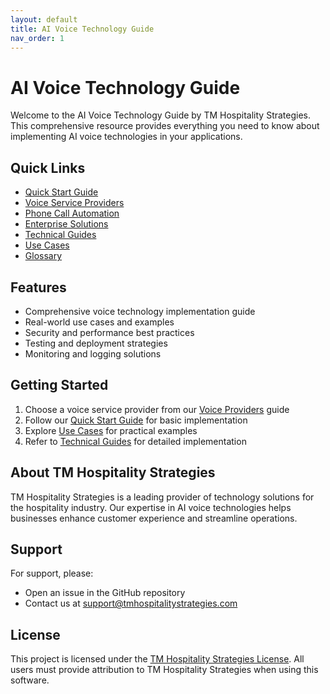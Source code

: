 ```yaml
---
layout: default
title: AI Voice Technology Guide
nav_order: 1
---
```


# AI Voice Technology Guide

Welcome to the AI Voice Technology Guide by TM Hospitality Strategies. This comprehensive resource provides everything you need to know about implementing AI voice technologies in your applications.

## Quick Links

- [Quick Start Guide](quickstart.md)
- [Voice Service Providers](voice-providers.md)
- [Phone Call Automation](phone-automation.md)
- [Enterprise Solutions](enterprise-solutions.md)
- [Technical Guides](technical-guides.md)
- [Use Cases](use-cases.md)
- [Glossary](glossary.md)

## Features

- Comprehensive voice technology implementation guide
- Real-world use cases and examples
- Security and performance best practices
- Testing and deployment strategies
- Monitoring and logging solutions

## Getting Started

1. Choose a voice service provider from our [Voice Providers](voice-providers.md) guide
2. Follow our [Quick Start Guide](quickstart.md) for basic implementation
3. Explore [Use Cases](use-cases.md) for practical examples
4. Refer to [Technical Guides](technical-guides.md) for detailed implementation

## About TM Hospitality Strategies

TM Hospitality Strategies is a leading provider of technology solutions for the hospitality industry. Our expertise in AI voice technologies helps businesses enhance customer experience and streamline operations.

## Support

For support, please:
- Open an issue in the GitHub repository
- Contact us at support@tmhospitalitystrategies.com

## License

This project is licensed under the [TM Hospitality Strategies License](../LICENSE). All users must provide attribution to TM Hospitality Strategies when using this software. 